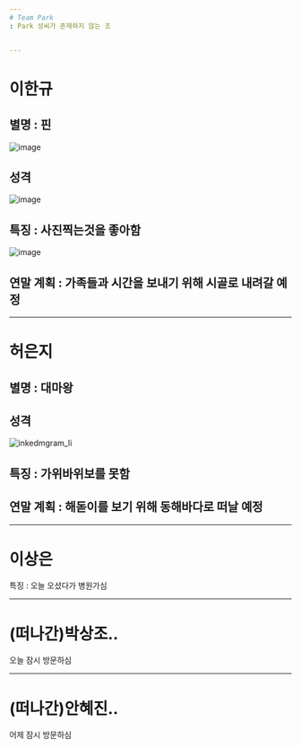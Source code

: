 ```yaml
---
# Team Park
: Park 성씨가 존재하지 않는 조


---
```

# 이한규
## 별명 : 핀
![image](https://user-images.githubusercontent.com/29854777/50472488-5d1b7580-09fc-11e9-9610-99b70a11b6e5.png)
## 성격
![image](https://user-images.githubusercontent.com/29854777/50472400-fac27500-09fb-11e9-9291-04f79f149e70.png)
## 특징 : 사진찍는것을 좋아함
![image](https://user-images.githubusercontent.com/29854777/50472383-eaaa9580-09fb-11e9-8d91-5fe90e6e3bd6.png)
## 연말 계획 : 가족들과 시간을 보내기 위해 시골로 내려갈 예정


---
# 허은지
## 별명 : 대마왕
## 성격
![inkedmgram_li](https://user-images.githubusercontent.com/29293856/50472873-fac37480-09fd-11e9-8e40-bf95994b127f.jpg)
## 특징 : 가위바위보를 못함
## 연말 계획 : 해돋이를 보기 위해 동해바다로 떠날 예정


---
# 이상은

특징 : 오늘 오셨다가 병원가심


---
# (떠나간)박상조..

오늘 잠시 방문하심


---
# (떠나간)안혜진..

어제 잠시 방문하심


